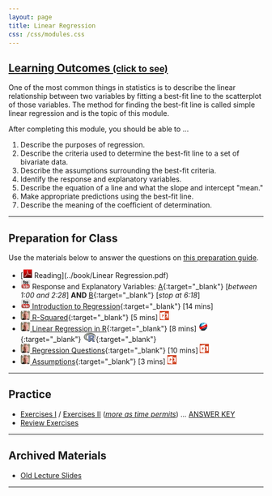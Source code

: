 ```yaml
---
layout: page
title: Linear Regression
css: /css/modules.css
---
```


<div class="panel-group-ILOs">
  <div class="panel panel-default">
    <div class="panel-heading">
      <h2 class="panel-title">
        <a data-toggle="collapse" href="#ILOs">Learning Outcomes <small>(click to see)</small></a>
      </h2>
    </div>
    <div id="ILOs" class="panel-collapse collapse">
      <div class="panel-body">
One of the most common things in statistics is to describe the linear relationship between two variables by fitting a best-fit line to the scatterplot of those variables.  The method for finding the best-fit line is called simple linear regression and is the topic of this module.

<p>After completing this module, you should be able to ...</p>

<ol>
  <li>Describe the purposes of regression.</li>
  <li>Describe the criteria used to determine the best-fit line to a set of bivariate data.</li>
  <li>Describe the assumptions surrounding the best-fit criteria.</li>
  <li>Identify the response and explanatory variables.</li>
  <li>Describe the equation of a line and what the slope and intercept "mean."</li>
  <li>Make appropriate predictions using the best-fit line.</li>
  <li>Describe the meaning of the coefficient of determination.</li>
</ol>
      </div>
    </div>
  </div>
</div>

----

## Preparation for Class

Use the materials below to answer the questions on [this preparation guide](LinearRegression_Prep).

* [![PDF](../img/pdf.png) Reading](../book/Linear Regression.pdf)
* ![YouTube Link](../img/youtube.png) Response and Explanatory Variables:  [A](https://www.youtube.com/watch?v=bokeTCH2aJY){:target="_blank"} [*between 1:00 and 2:28*] **AND** [B](https://www.youtube.com/watch?v=bokeTCH2aJY?rel=0&start=378){:target="_blank"} [*stop at 6:18*]
* [![YouTube Link](../img/youtube.png) Introduction to Regression](https://www.youtube.com/watch?v=k_OB1tWX9PM){:target="_blank"} [14 mins]
* [![Vimeo](../img/dhovid.png) R-Squared](https://vimeo.com/user45324800/slr-rsquared){:target="_blank"} [5 mins]  [![PowerPoint](../img/ppt.png)](PPT/LinearRegression_PPT2.pptx)
* [![Vimeo](../img/dhovid.png) Linear Regression in R](https://vimeo.com/user45324800/regression1){:target="_blank"} [8 mins] [![Web](../img/web.png)](HO/LinearRegression_RHO.html){:target="_blank"}  [![R](../img/Rlogo.png)](HO/LinearRegression_RHO.R){:target="_blank"}
* [![Vimeo](../img/dhovid.png) Regression Questions](https://vimeo.com/user45324800/slr-questions){:target="_blank"} [10 mins]  [![PowerPoint](../img/ppt.png)](PPT/LinearRegression_PPT3.pptx)
* [![Vimeo](../img/dhovid.png) Assumptions](https://vimeo.com/user45324800/slr-assumptions){:target="_blank"} [3 mins]  [![PowerPoint](../img/ppt.png)](PPT/LinearRegression_PPT.pptx)

----

## Practice

* [Exercises I](CE/LinearRegression_CE1) / [Exercises II](CE/LinearRegression_CE2) ([*more as time permits*](CE/LinearRegression_CE3)) ... [ANSWER KEY](CE/KEY_LinearRegression_CE)
* [Review Exercises](RE/LinearRegression_RevEx)

----

## Archived Materials

* [Old Lecture Slides](PPT/LinearRegression_PPT_old.pptx)

----

